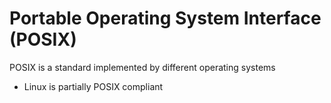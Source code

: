 # Portable Operating System Interface (POSIX)

POSIX is a standard implemented by different operating systems

- Linux is partially POSIX compliant
